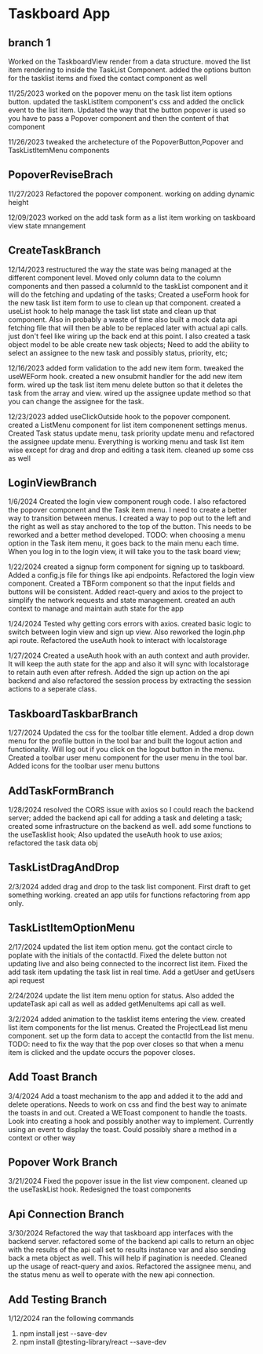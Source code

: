 # Taskboard App

## branch 1

Worked on the TaskboardView render from a data structure. moved the list item rendering to inside the TaskList Component. added the options button for the tasklist items and fixed the contact component as well

11/25/2023 worked on the popover menu on the task list item options button. updated the taskListItem component's css and added the onclick event to the list item. Updated the way that the button popover is used so you have to pass a Popover component and then the content of that component

11/26/2023 tweaked the archetecture of the PopoverButton,Popover and TaskListItemMenu components

## PopoverReviseBrach

11/27/2023 Refactored the popover component. working on adding dynamic height

12/09/2023 worked on the add task form as a list item working on taskboard view state mnangement

## CreateTaskBranch

12/14/2023 restructured the way the state was being managed at the different component level. Moved only column data to the column components and then passed a columnId to the taskList component and it will do the fetching and updating of the tasks; Created a useForm hook for the new task list item form to use to clean up that component. created a useList hook to help manage the task list state and clean up that component. Also in probably a waste of time also built a mock data api fetching file that will then be able to be replaced later with actual api calls.  just don't feel like wiring up the back end at this point.  I also created a task object model to be able create new task objects;  Need to add the ability to select an assignee to the new task and possibly status, priority, etc; 

12/16/2023 added form validation to the add new item form. tweaked the useWEForm hook. created a new onsubmit handler for the add new item form. wired up the task list item menu delete button so that it deletes the task from the array and view. wired up the assignee update method so that you can change the assignee for the task.

12/23/2023 added useClickOutside hook to the popover component. created a ListMenu component for list item componenent settings menus. Created Task status update menu, task priority update menu and refactored the assignee update menu. Everything is working menu and task list item wise except for drag and drop and editing a task item. cleaned up some css as well

## LoginViewBranch

1/6/2024 Created the login view component rough code. I also refactored the popover component and the Task item menu.  I need to create a better way to transition between menus. I created a way to pop out to the left and the right as well as stay anchored to the top of the button.  This needs to be reworked and a better method developed. TODO: when choosing a menu option in the Task item menu, it goes back to the main menu each time. When you log in to the login view, it will take you to the task board view;

1/22/2024 created a signup form component for signing up to taskboard. Added a config.js file for things like api endpoints. Refactored the login view component. Created a TBForm component so that the input fields and buttons will be consistent. Added react-query and axios to the project to simplify the network requests and state management. created an auth context to manage and maintain auth state for the app

1/24/2024 Tested why getting cors errors with axios. created basic logic to switch between login view and sign up view. Also reworked the login.php api route. Refactored the useAuth hook to interact with localstorage

1/27/2024 Created a useAuth hook with an auth context and auth provider. It will keep the auth state for the app and also it will sync with localstorage to retain auth even after refresh. Added the sign up action on the api backend and also refactored the session process by extracting the session actions to a seperate class.

## TaskboardTaskbarBranch

1/27/2024 Updated the css for the toolbar title element. Added a drop down menu for the profile button in the tool bar and built the logout action and functionality. Will log out if you click on the logout button in the menu. Created a toolbar user menu component for the user menu in the tool bar. Added icons for the toolbar user menu buttons

## AddTaskFormBranch

1/28/2024 resolved the CORS issue with axios so I could reach the backend server; added the backend api call for adding a task and deleting a task; created some infrastructure on the backend as well. add some functions to the useTasklist hook; Also updated the useAuth hook to use axios; refactored the task data obj

## TaskListDragAndDrop

2/3/2024 added drag and drop to the task list component. First draft to get something working. created an app utils for functions refactoring from app only.

## TaskListItemOptionMenu

2/17/2024 updated the list item option menu. got the contact circle to poplate with the initials of the contactId. Fixed the delete button not updating live and also being connected to the incorrect list item. Fixed the add task item updating the task list in real time. Add a getUser and getUsers api request

2/24/2024 update the list item menu option for status. Also added the updateTask api call as well as added getMenuItems api call as well.

3/2/2024 added animation to the tasklist items entering the view. created list item components for the list menus. Created the ProjectLead list menu component. set up the form data to accept the contactId from the list menu. TODO: need to fix the way that the pop over closes so that when a menu item is clicked and the update occurs the popover closes.

## Add Toast Branch

3/4/2024 Add a toast mechanism to the app and added it to the add and delete operations. Needs to work on css and find the best way to animate the toasts in and out. Created a WEToast component to handle the toasts. Look into creating a hook and possibly another way to implement.  Currently using an event to display the toast. Could possibly share a method in a context or other way

## Popover Work Branch

3/21/2024 Fixed the popover issue in the list view component. cleaned up the useTaskList hook. Redesigned the toast components

## Api Connection Branch

3/30/2024 Refactored the way that taskboard app interfaces with the backend server. refactored some of the backend api calls to return an objec with the results of the api call set to results instance var and also sending back a meta object as well. This will help if pagination is needed. Cleaned up the usage of react-query and axios. Refactored the assignee menu, and the status menu as well to operate with the new api connection.

## Add Testing Branch

1/12/2024 ran the following commands

1. npm install jest --save-dev
2. npm install @testing-library/react --save-dev
